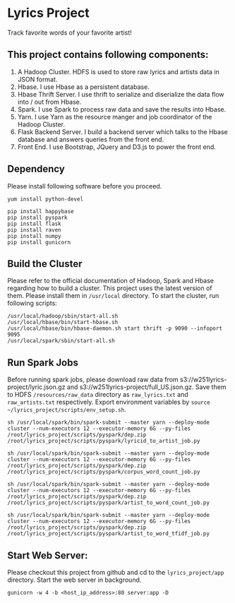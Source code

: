 # Lyrics Project
Track favorite words of your favorite artist!

## This project contains following components:
1. A Hadoop Cluster. HDFS is used to store raw lyrics and artists data in JSON format.
2. Hbase. I use Hbase as a persistent database.
3. Hbase Thrift Server. I use thrift to serialize and diserialize the data flow into / out from Hbase.
4. Spark. I use Spark to process raw data and save the results into Hbase.
5. Yarn. I use Yarn as the resource manger and job coordinator of the Hadoop Cluster.
6. Flask Backend Server. I build a backend server which talks to the Hbase database and answers queries from the front end.
7. Front End. I use Bootstrap, JQuery and D3.js to power the front end.

## Dependency
Please install following software before you proceed.

    yum install python-devel

    pip install happybase
    pip install pyspark
    pip install flask
    pip install raven
    pip install numpy
    pip install gunicorn


## Build the Cluster
Please refer to the official documentation of Hadoop, Spark and Hbase regarding how to build a cluster. This project uses the latest version of them. Please install them in `/usr/local` directory.
To start the cluster, run following scripts:

    /usr/local/hadoop/sbin/start-all.sh
    /usr/local/hbase/bin/start-hbase.sh
    /usr/local/hbase/bin/hbase-daemon.sh start thrift -p 9090 --infoport 9095
    /usr/local/spark/sbin/start-all.sh

## Run Spark Jobs
Before running spark jobs, please download raw data from s3://w251lyrics-project/lyric.json.gz and s3://w251lyrics-project/full_US.json.gz. Save them to HDFS `/resources/raw_data` directory as `raw_lyrics.txt` and `raw_artists.txt` respectively. Export environment variables by `source ~/lyrics_project/scripts/env_setup.sh`.

    sh /usr/local/spark/bin/spark-submit --master yarn --deploy-mode cluster --num-executors 12 --executor-memory 6G --py-files /root/lyrics_project/scripts/pyspark/dep.zip /root/lyrics_project/scripts/pyspark/lyricid_to_artist_job.py

    sh /usr/local/spark/bin/spark-submit --master yarn --deploy-mode cluster --num-executors 12 --executor-memory 6G --py-files /root/lyrics_project/scripts/pyspark/dep.zip /root/lyrics_project/scripts/pyspark/corpus_word_count_job.py

    sh /usr/local/spark/bin/spark-submit --master yarn --deploy-mode cluster --num-executors 12 --executor-memory 6G --py-files /root/lyrics_project/scripts/pyspark/dep.zip /root/lyrics_project/scripts/pyspark/artist_to_word_count_job.py

    sh /usr/local/spark/bin/spark-submit --master yarn --deploy-mode cluster --num-executors 12 --executor-memory 6G --py-files /root/lyrics_project/scripts/pyspark/dep.zip /root/lyrics_project/scripts/pyspark/artist_to_word_tfidf_job.py

## Start Web Server:
Please checkout this project from github and cd to the `lyrics_project/app` directory. Start the web server in background.

    gunicorn -w 4 -b <host_ip_address>:80 server:app -D
